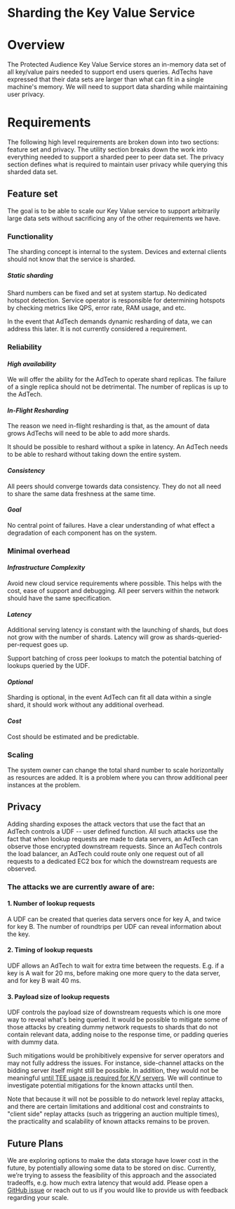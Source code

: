# **Sharding the Key Value Service**


# **Overview**

The Protected Audience Key Value Service stores an in-memory data set of all key/value pairs needed to support end users queries.  AdTechs have expressed that their data sets are larger than what can fit in a single machine's memory.  We will need to support data sharding while maintaining user privacy.


# **Requirements**

The following high level requirements are broken down into two sections: feature set and privacy.  The utility section breaks down the work into everything needed to support a sharded peer to peer data set.  The privacy section defines what is required to maintain user privacy while querying this sharded data set.


## **Feature set**

The goal is to be able to scale our Key Value service to support arbitrarily large data sets without sacrificing any of the other requirements we have.


### **Functionality**

The sharding concept is internal to the system. Devices and external clients should not know that the service is sharded.


##### **Static sharding**

Shard numbers can be fixed and set at system startup. No dedicated hotspot detection. Service operator is responsible for determining hotspots by checking metrics like QPS, error rate, RAM usage, and etc.

In the event that AdTech demands dynamic resharding of data, we can address this later.  It is not currently considered a requirement.


### **Reliability**


#### _High availability_

We will offer the ability for the AdTech to operate shard replicas.  The failure of a single replica should not be detrimental.  The number of replicas is up to the AdTech.


#### _In-Flight Resharding_

The reason we need in-flight resharding is that, as the amount of data grows AdTechs will need to be able to add more shards.

It should be possible to reshard without a spike in latency.  An AdTech needs to be able to reshard without taking down the entire system.


#### _Consistency_

All peers should converge towards data consistency. They do not all need to share the same data freshness at the same time.


#### _Goal_

No central point of failures. Have a clear understanding of what effect a degradation of each component has on the system.


### **Minimal overhead**


#### _Infrastructure Complexity_

Avoid new cloud service requirements where possible. This helps with the cost, ease of support and debugging. All peer servers within the network should have the same specification.


#### _Latency_

Additional serving latency is constant with the launching of shards, but does not grow with the number of shards.  Latency will grow as shards-queried-per-request goes up.

Support batching of cross peer lookups to match the potential batching of lookups queried by the UDF.


#### _Optional_

Sharding is optional, in the event AdTech can fit all data within a single shard, it should work without any additional overhead.


#### _Cost_

Cost should be estimated and be predictable.


### **Scaling**

The system owner can change the total shard number to scale horizontally as resources are added.  It is a problem where you can throw additional peer instances at the problem.


## **Privacy**

Adding sharding exposes the attack vectors that use the fact that an AdTech controls a UDF -- user defined function. All such attacks use the fact that when lookup requests are made to data servers, an AdTech can observe those encrypted downstream requests. Since an AdTech controls the load balancer, an AdTech could route only one request out of all requests to a dedicated EC2 box for which the downstream requests are observed.

### The attacks we are currently aware of are:
#### 1. Number of lookup requests

A UDF can be created that queries data servers once for key A, and twice for key B. The number of roundtrips per UDF can reveal information about the key.
#### 2. Timing of lookup requests
UDF allows an AdTech to wait for extra time between the requests. E.g. if a key is A wait for 20 ms, before making one more query to the data server, and for key B wait 40 ms.
#### 3. Payload size of lookup requests
UDF controls the payload size of downstream requests which is one more way to reveal what's being queried.
It would be possible to mitigate some of those attacks by creating dummy network requests to shards that do not contain relevant data, adding noise to the response time, or padding queries with dummy data.

Such mitigations would be prohibitively expensive for server operators and may not fully address the issues. For instance, side-channel attacks on the bidding server itself might still be possible. In addition, they would not be meaningful [until TEE usage is required for K/V servers](https://developer.chrome.com/docs/privacy-sandbox/fledge-api/feature-status/#trusted-execution-environment-usage-for-keyvalue-service). We will continue to investigate potential mitigations for the known attacks until then.

Note that because it will not be possible to do network level replay attacks, and there are certain limitations and additional cost and constraints to "client side" replay attacks (such as triggering an auction multiple times), the practicality and scalability of known attacks remains to be proven.


## **Future Plans**

We are exploring options to make the data storage have lower cost in the future, by potentially allowing some data to be stored on disc. Currently, we’re trying to assess the feasibility of this approach and the associated tradeoffs, e.g. how much extra latency that would add. Please open a [GitHub issue](https://github.com/privacysandbox/fledge-key-value-service/issues) or reach out to us if you would like to provide us with feedback regarding your scale.
